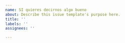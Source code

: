 ```yaml
---
name: SI quieres decirnos algo bueno
about: Describe this issue template's purpose here.
title: ''
labels: ''
assignees: ''

---
```



